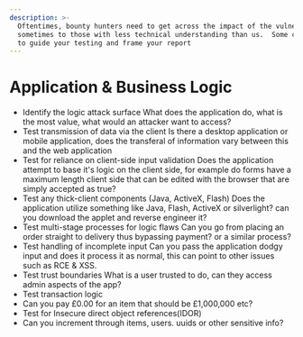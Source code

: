 ```yaml
---
description: >-
  Oftentimes, bounty hunters need to get across the impact of the vulnerability,
  sometimes to those with less technical understanding than us.  Some concepts
  to guide your testing and frame your report
---
```


# Application & Business Logic

* Identify the logic attack surface What does the application do, what is the most value, what would an attacker want to access?
* Test transmission of data via the client Is there a desktop application or mobile application, does the transferal of information vary between this and the web application
* Test for reliance on client-side input validation Does the application attempt to base it's logic on the client side, for example do forms have a maximum length client side that can be edited with the browser that are simply accepted as true?
* Test any thick-client components \(Java, ActiveX, Flash\) Does the application utilize something like Java, Flash, ActiveX or silverlight? can you download the applet and reverse engineer it?
* Test multi-stage processes for logic flaws Can you go from placing an order straight to delivery thus bypassing payment? or a similar process?
* Test handling of incomplete input Can you pass the application dodgy input and does it process it as normal, this can point to other issues such as RCE & XSS.
* Test trust boundaries What is a user trusted to do, can they access admin aspects of the app?
* Test transaction logic
* Can you pay £0.00 for an item that should be £1,000,000 etc?
* Test for Insecure direct object references\(IDOR\)
* Can you increment through items, users. uuids or other sensitive info?



